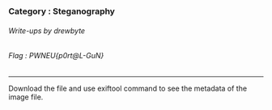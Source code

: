 ### Category : Steganography
###### Write-ups by drewbyte
###### Flag : PWNEU{p0rt@L-GuN}
---

Download the file and use exiftool command to see the metadata of the image file.


<br>
<img src="https://github.com/drew-byte/pwneu-writeups/blob/main/00x8%20saved%20images/Pasted%20image%2020240318181532.png" alt="">
 <br>